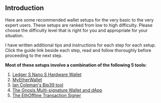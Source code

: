 ## Introduction

Here are some recommended wallet setups for the very basic to the very expert users.  These setups are ranked from low to high difficulty. Please choose the difficulty level that is right for you and appropriate for your situation.

I have written additional tips and instructions for each step for each setup. Click the guide link beside each step, read and follow thoroughly before proceeding to the next step.

**Most of these setups involve a combination of the following 5 tools:**

1. [Ledger S Nano S Hardware Wallet](https://www.ledgerwallet.com/products/ledger-nano-s)
2. [MyEtherWallet](https://www.myetherwallet.com/)
3. [Ian Coleman's Bip39 tool](https://iancoleman.github.io/bip39/)
4. [The Gnosis Multi-signature Wallet and dApp](https://wallet.gnosis.pm/)
5. [The EthOffline Transaction Signer](https://ethjs.github.io/offline/)